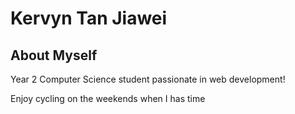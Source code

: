 
# Kervyn Tan Jiawei

## About Myself

Year 2 Computer Science student passionate in 
web development! 

Enjoy cycling on the weekends when I has time